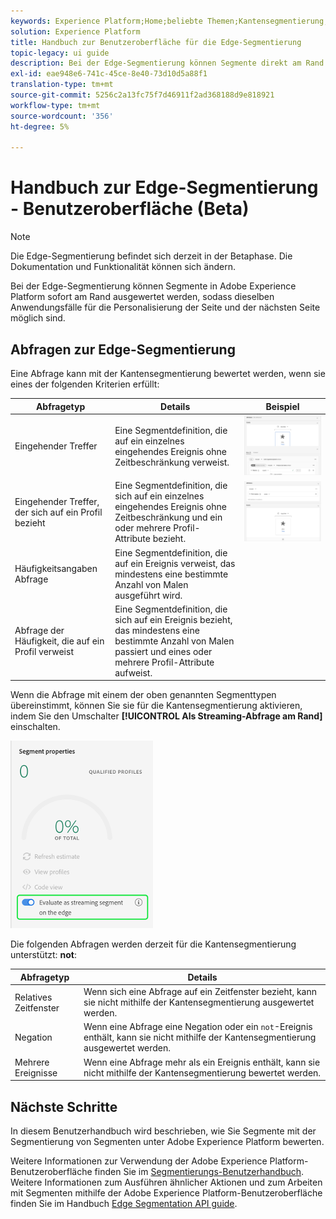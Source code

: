 ```yaml
---
keywords: Experience Platform;Home;beliebte Themen;Kantensegmentierung;Segmentierung;Segmentierungsdienst;Segmentierungsdienst;ui-Handbuch;Streaming-Edge
solution: Experience Platform
title: Handbuch zur Benutzeroberfläche für die Edge-Segmentierung
topic-legacy: ui guide
description: Bei der Edge-Segmentierung können Segmente direkt am Rand in der Plattform ausgewertet werden, sodass dieselben Anwendungsfälle für die Personalisierung der Seite und der nächsten Seite möglich sind.
exl-id: eae948e6-741c-45ce-8e40-73d10d5a88f1
translation-type: tm+mt
source-git-commit: 5256c2a13fc75f7d46911f2ad368188d9e818921
workflow-type: tm+mt
source-wordcount: '356'
ht-degree: 5%

---
```


# Handbuch zur Edge-Segmentierung - Benutzeroberfläche (Beta)

>[!NOTE]
>
>Die Edge-Segmentierung befindet sich derzeit in der Betaphase. Die Dokumentation und Funktionalität können sich ändern.

Bei der Edge-Segmentierung können Segmente in Adobe Experience Platform sofort am Rand ausgewertet werden, sodass dieselben Anwendungsfälle für die Personalisierung der Seite und der nächsten Seite möglich sind.

## Abfragen zur Edge-Segmentierung

Eine Abfrage kann mit der Kantensegmentierung bewertet werden, wenn sie eines der folgenden Kriterien erfüllt:

| Abfragetyp | Details | Beispiel |
| ---------- | ------- | ------- |
| Eingehender Treffer | Eine Segmentdefinition, die auf ein einzelnes eingehendes Ereignis ohne Zeitbeschränkung verweist. | ![](../images/ui/edge-segmentation/incoming-hit.png) |
| Eingehender Treffer, der sich auf ein Profil bezieht | Eine Segmentdefinition, die sich auf ein einzelnes eingehendes Ereignis ohne Zeitbeschränkung und ein oder mehrere Profil-Attribute bezieht. | ![](../images/ui/edge-segmentation/profile-hit.png) |
| Häufigkeitsangaben Abfrage | Eine Segmentdefinition, die auf ein Ereignis verweist, das mindestens eine bestimmte Anzahl von Malen ausgeführt wird. |  |
| Abfrage der Häufigkeit, die auf ein Profil verweist | Eine Segmentdefinition, die sich auf ein Ereignis bezieht, das mindestens eine bestimmte Anzahl von Malen passiert und eines oder mehrere Profil-Attribute aufweist. |  |

Wenn die Abfrage mit einem der oben genannten Segmenttypen übereinstimmt, können Sie sie für die Kantensegmentierung aktivieren, indem Sie den Umschalter **[!UICONTROL Als Streaming-Abfrage am Rand]** einschalten.

![](../images/ui/edge-segmentation/mark-on-edge.png)

Die folgenden Abfragen werden derzeit für die Kantensegmentierung unterstützt: **not**:

| Abfragetyp | Details |
| ---------- | ------- |
| Relatives Zeitfenster | Wenn sich eine Abfrage auf ein Zeitfenster bezieht, kann sie nicht mithilfe der Kantensegmentierung ausgewertet werden. |
| Negation | Wenn eine Abfrage eine Negation oder ein `not`-Ereignis enthält, kann sie nicht mithilfe der Kantensegmentierung ausgewertet werden. |
| Mehrere Ereignisse | Wenn eine Abfrage mehr als ein Ereignis enthält, kann sie nicht mithilfe der Kantensegmentierung bewertet werden. |

## Nächste Schritte

In diesem Benutzerhandbuch wird beschrieben, wie Sie Segmente mit der Segmentierung von Segmenten unter Adobe Experience Platform bewerten.

Weitere Informationen zur Verwendung der Adobe Experience Platform-Benutzeroberfläche finden Sie im [Segmentierungs-Benutzerhandbuch](./overview.md). Weitere Informationen zum Ausführen ähnlicher Aktionen und zum Arbeiten mit Segmenten mithilfe der Adobe Experience Platform-Benutzeroberfläche finden Sie im Handbuch [Edge Segmentation API guide](../api/edge-segmentation.md).
